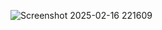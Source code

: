 ![Screenshot 2025-02-16 221609](https://github.com/user-attachments/assets/a5eb8538-c2bf-4a43-b906-0a3dce39376c)
